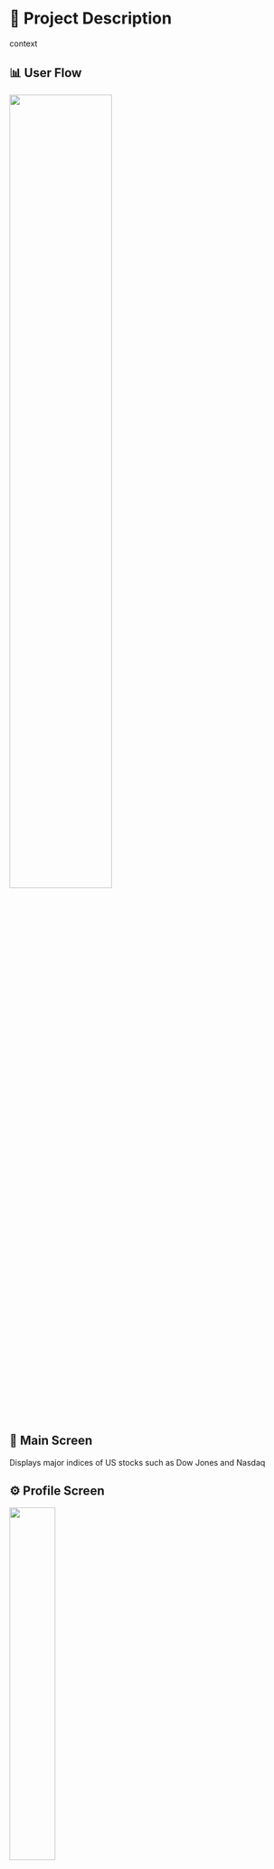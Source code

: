 # 📁 Project Description

context

## 📊 User Flow

<img src="https://github.com/user-attachments/assets/cf2d9c62-4d8d-4fbe-8ff6-4b94502d7858" width="60%">

## 📱 Main Screen

Displays major indices of US stocks such as Dow Jones and Nasdaq

## ⚙️ Profile Screen

<img src="https://github.com/user-attachments/assets/3828c710-859e-4f28-992b-116624fe91e3" width="40%">

Allows switching to dark mode

Sets the application theme according to the user's system

## 🧑‍💻 Contributors and Contribution Areas

|                [장성준 (NE7K)](https://github.com/NE7K)                |                 [조예나 (yyyenaak)](https://github.com/yyyenaak)                  |
| :---------------------------------------------------------------------------: | :---------------------------------------------------------------------------: |
| ![Sungjun Jang's profile picture](https://avatars.githubusercontent.com/u/81324262?v=4) | ![Yena Cho's profile picture](https://avatars.githubusercontent.com/u/170397500?v=4) |
| Application development | Feedback page development |

## 💿 External Packages Used

**fl_chart**: Used for drawing stock charts
<br></br>
**provider**: Used for organizing functions
<br></br>
**http**: Used for internet communication
<br></br>
**firebase_core**: Firebase package
<br></br>
**firebase_auth**: Firebase package
<br></br>
**cloud_firestore**: Firebase package
<br></br>
**webview_flutter**: Used for implementing feedback functionality
<br></br>
**shimmer**: Used to indicate data loading
<br></br>

## 🚀 Installation and Setup

```bash
# Clone the repository
git clone https://github.com/NE7K/upstock.git

# Move to the project directory
cd upstock

# Install dependencies
flutter pub get

# Run the application
flutter run
```

## 📋 Features

- Registration and login using Firebase
- View US stock indices (Dow Jones, Nasdaq)
- Supports dark mode
- Customizable application theme based on user system
- Feedback functionality

## 📷 Screenshots

<img src="https://github.com/user-attachments/assets/fab62f96-603f-4e84-ae66-5da0559fcae4" width="40%">

<img src="https://github.com/user-attachments/assets/f7774eff-1c97-460f-93d8-9d6bdf3ed334" width="40%">

## 🛠️ Tech Stack

- Flutter
- Firebase (Auth, Firestore)
- REST API (using http package)
- fl_chart

## 📝 Contribution Guide

1. Fork this repository.
2. Create a new branch. (`git checkout -b feature/AmazingFeature`)
3. Commit your changes. (`git commit -m 'Add some AmazingFeature'`)
4. Push to the branch. (`git push origin feature/AmazingFeature`)
5. Open a pull request.

## 📄 License

This project is licensed under the MIT License. See the [LICENSE](LICENSE) file for more details.

## 📧 Contact

For questions or feedback, please contact [NE7K](mailto:neighborsoft@gmail.com).
